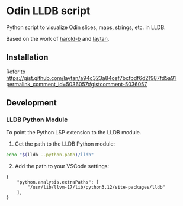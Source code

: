 # Odin LLDB script

Python script to visualize Odin slices, maps, strings, etc. in LLDB.

Based on the work of [harold-b](https://gist.github.com/harold-b/ef16a5c3ebcceccfc2bc7a5c5dd0058d) and [laytan](https://gist.github.com/laytan/a94c323a84cef7bcfbdf6d21987fd5a9).

## Installation

Refer to https://gist.github.com/laytan/a94c323a84cef7bcfbdf6d21987fd5a9?permalink_comment_id=5036057#gistcomment-5036057

## Development

### LLDB Python Module

To point the Python LSP extension to the LLDB module.

1. Get the path to the LLDB Python module:

```bash
echo "$(lldb --python-path)/lldb"
```

2. Add the path to your VSCode settings:
```jsonc
{
	"python.analysis.extraPaths": [
		"/usr/lib/llvm-17/lib/python3.12/site-packages/lldb"
	],
}
```
